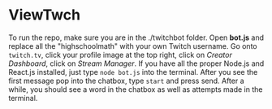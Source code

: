 # ViewTwch
To run the repo, make sure you are in the ./twitchbot folder.
Open **bot.js** and replace all the "highschoolmath" with your own Twitch username.
Go onto `twitch.tv`, click your profile image at the top right, click on *Creator Dashboard*, click on *Stream Manager*.
If you have all the proper Node.js and React.js installed, just type
`node bot.js`
into the terminal.
After you see the first message pop into the chatbox, type `start` and press send.
After a while, you should see a word in the chatbox as well as attempts made in the terminal.
